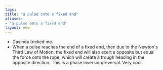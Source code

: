 ```yaml
---
tags: 
title: "a pulse onto a fixed end"
aliases:
- "a pulse onto a fixed end"
layout: new
---
```


- Dasindu tricked me.
- When a pulse reaches the end of a fixed end, then due to the Newton's Third Law of Motion, the fixed end will also exert a opposite but equal the force onto the rope, which will create a trough heading in the opposite direction. This is a phase inversion/reversal. Very cool.